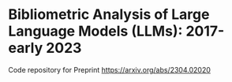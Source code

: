 # Bibliometric Analysis of Large Language Models (LLMs): 2017-early 2023

Code repository for Preprint https://arxiv.org/abs/2304.02020
